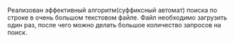 Реализован эффективный алгоритм(суффиксный автомат) поиска по строке в очень большом текстовом файле. Файл необходимо загрузить один раз, после чего можно делать большое количество запросов на поиск.
